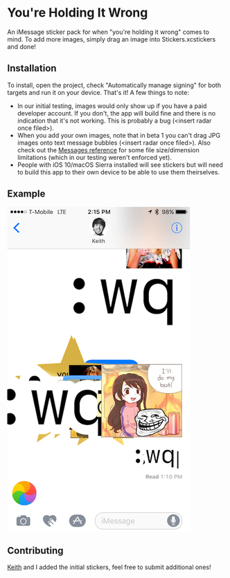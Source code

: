 # You're Holding It Wrong

An iMessage sticker pack for when "you're holding it wrong" comes to mind. To add more images, simply drag an image into Stickers.xcstickers and done!

## Installation

To install, open the project, check "Automatically manage signing" for both targets and run it on your device. That's it! A few things to note:

- In our initial testing, images would only show up if you have a paid developer account. If you don't, the app will build fine and there is no indication that it's not working. This is probably a bug (&lt;insert radar once filed&gt;).
- When you add your own images, note that in beta 1 you can't drag JPG images onto text message bubbles (&lt;insert radar once filed&gt;). Also check out the [Messages reference](https://developer.apple.com/reference/messages) for some file size/dimension limitations (which in our testing weren't enforced yet).
- People with iOS 10/macOS Sierra installed will see stickers but will need to build this app to their own device to be able to use them theirselves.

## Example

![screenshot](https://raw.githubusercontent.com/sberrevoets/you-re-holding-it-wrong/master/screenshots/conversation.png)

## Contributing

[Keith](https://github.com/keith) and I added the initial stickers, feel free to submit additional ones!
